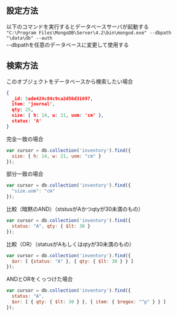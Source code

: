 ## 設定方法  
以下のコマンドを実行するとデータベースサーバが起動する  
``` "C:\Program Files\MongoDB\Server\4.2\bin\mongod.exe" --dbpath "\data\db" --auth ```  
--dbpathを任意のデータベースに変更して使用する

## 検索方法
このオブジェクトをデータベースから検索したい場合  
```json
{ 
  _id: 5ade424c84c9ca2d56d31697,
  item: 'journal',
  qty: 25,
  size: { h: 14, w: 21, uom: 'cm' },
  status: 'A' 
}
```
完全一致の場合  
```js
var cursor = db.collection('inventory').find({ 
  size: { h: 14, w: 21, uom: "cm" }
});
```
部分一致の場合  
```js
var cursor = db.collection('inventory').find({ 
  "size.uom": "cm"
}); 
```
比較（暗黙のAND）（ststusがAかつqtyが30未満のもの）  
```js
var cursor = db.collection('inventory').find({ 
  status: "A", qty: { $lt: 30 }
});
```
比較（OR）（statusがAもしくはqtyが30未満のもの）  
```js
var cursor = db.collection('inventory').find({ 
  $or: [ {status: "A" }, { qty: { $lt: 30 } } ]
});
```
ANDとORをくっつけた場合  
```js
var cursor = db.collection('inventory').find({ 
  status: "A",
  $or: [ { qty: { $lt: 30 } }, { item: { $regex: "^p" } } ]
});
```